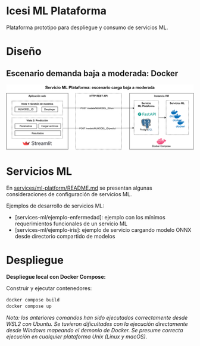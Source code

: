 # Icesi ML Plataforma

Plataforma prototipo para despliegue y consumo de servicios ML.

# Diseño

## Escenario demanda baja a moderada: Docker

![](./assets/diagrama-servicio-ml-plataforma.png)

# Servicios ML

En [services/ml-platform/README.md](./services/ml-platform/README.md) se presentan algunas consideraciones de configuración de servicios ML.

Ejemplos de desarrollo de servicios ML:
- [services-ml/ejemplo-enfermedad]: ejemplo con los mínimos requerimientos funcionales de un servicio ML
- [services-ml/ejemplo-iris]: ejemplo de servicio cargando modelo ONNX desde directorio compartido de modelos

# Despliegue

**Despliegue local con Docker Compose:**

Construir y ejecutar contenedores:
```sh
docker compose build
docker compose up
```

_Nota: los anteriores comandos han sido ejecutados correctamente desde WSL2 con Ubuntu. Se tuvieron dificultades con la ejecución directamente desde Windows mapeando el demonio de Docker. Se presume correcta ejecución en cualquier plataforma Unix (Linux y macOS)._
